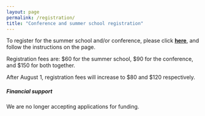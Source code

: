 ```yaml
---
layout: page
permalink: /registration/
title: "Conference and summer school registration"
---
```


To register for the summer school and/or conference, please click
**[here](https://starrez.housing.cmu.edu/StarRezPortalConference/go/Conferences/HoTT2019)**, and follow the instructions on the page.

Registration fees are: $60 for the summer school, $90 for the conference, and
$150 for both together.

After August 1, registration fees will increase to $80 and $120 respectively.

##### Financial support

We are no longer accepting applications for funding.
